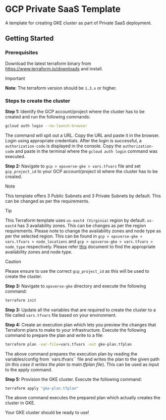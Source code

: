# GCP Private SaaS Template
A template for creating GKE cluster as part of Private SaaS deployment.

## Getting Started

### Prerequisites
Download the latest terraform binary from https://www.terraform.io/downloads and install.

> [!IMPORTANT]
> **Note**: The terraform version should be `1.3.x` or higher.


### Steps to create the cluster

**Step 1:** Identify the GCP account/project where the cluster has to be created and run the following commands:

```bash
gcloud auth login --no-launch-browser
```

The command will spit out a URL. Copy the URL and paste it in the browser.
Login using appropriate credentials. After the login is successful, a `authorization-code` is displayed in the console.
Copy the `authorization-code` and paste in the terminal where the `gcloud auth login` command was executed.

**Step 2:** Navigate to `gcp > opsverse-gke > vars.tfvars` file and set `gcp_project_id` to your GCP account/project id where the cluster has to be created.

> [!NOTE]
> This template offers 3 Public Subnets and 3 Private Subnets by default. This can be changed as per the requirements.

> [!TIP]
> This Terraform template uses `us-east4 (Virginia)` region by default. `us-east4` has 3 availability zones. This can be changes as per the region requirements. Please note to change the availability zones and node type as per the selected region. This can be found in `gcp > opsverse-gke > vars.tfvars > node_locations` and `gcp > opsverse-gke > vars.tfvars > node_type` respectively. Please refer [this](https://cloud.google.com/compute/docs/regions-zones) document to find the appropriate availability zones and node type.

> [!CAUTION]
> Please ensure to use the correct `gcp_project_id` as this will be used to create the cluster.

**Step 3:** Navigate to `opsverse-gke` directory and execute the following command:
```bash
terraform init
```
**Step 3:** Update all the variables that are required to create the cluster to a file called `vars.tfvars` file based on your environment.

**Step 4:** Create an execution plan which lets you preview the changes that Terraform plans to make to your infrastructure. Execute the following command to prepare the plan and write to a file:
```bash
terraform plan -var-file=vars.tfvars -out gke-plan.tfplan
```

The above command prepares the execution plan by reading the variables/config from `vars.tfvars`` file and writes the plan to the given path (_in this case it writes the plan to main.tfplan file_). This can be used as input to the apply command.


**Step 5:** Provision the GKE cluster. Execute the following command:
```bash
terraform apply "gke-plan.tfplan"
```
The above command executes the prepared plan which actually creates the cluster in GKE.

Your GKE cluster should be ready to use!

